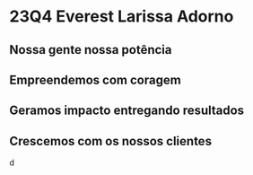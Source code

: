# 23Q4 Everest Larissa Adorno
## Nossa gente nossa potência

## Empreendemos com coragem

## Geramos impacto entregando resultados

## Crescemos com os nossos clientes
d